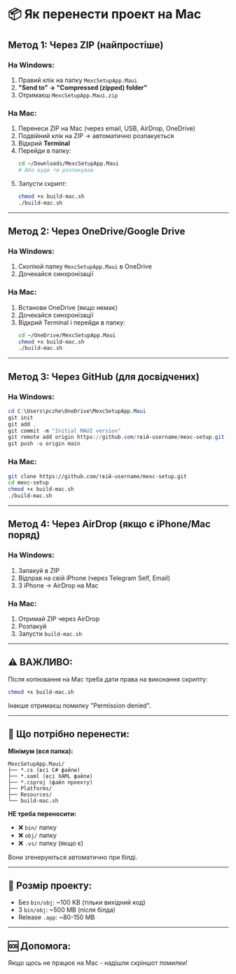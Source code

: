 # 📦 Як перенести проект на Mac

## Метод 1: Через ZIP (найпростіше)

### На Windows:
1. Правий клік на папку `MexcSetupApp.Maui`
2. **"Send to" → "Compressed (zipped) folder"**
3. Отримаєш `MexcSetupApp.Maui.zip`

### На Mac:
1. Перенеси ZIP на Mac (через email, USB, AirDrop, OneDrive)
2. Подвійний клік на ZIP → автоматично розпакується
3. Відкрий **Terminal**
4. Перейди в папку:
   ```bash
   cd ~/Downloads/MexcSetupApp.Maui
   # Або куди ти розпакував
   ```
5. Запусти скрипт:
   ```bash
   chmod +x build-mac.sh
   ./build-mac.sh
   ```

---

## Метод 2: Через OneDrive/Google Drive

### На Windows:
1. Скопіюй папку `MexcSetupApp.Maui` в OneDrive
2. Дочекайся синхронізації

### На Mac:
1. Встанови OneDrive (якщо немає)
2. Дочекайся синхронізації
3. Відкрий Terminal і перейди в папку:
   ```bash
   cd ~/OneDrive/MexcSetupApp.Maui
   chmod +x build-mac.sh
   ./build-mac.sh
   ```

---

## Метод 3: Через GitHub (для досвідчених)

### На Windows:
```powershell
cd C:\Users\pczhe\OneDrive\MexcSetupApp.Maui
git init
git add .
git commit -m "Initial MAUI version"
git remote add origin https://github.com/твій-username/mexc-setup.git
git push -u origin main
```

### На Mac:
```bash
git clone https://github.com/твій-username/mexc-setup.git
cd mexc-setup
chmod +x build-mac.sh
./build-mac.sh
```

---

## Метод 4: Через AirDrop (якщо є iPhone/Mac поряд)

### На Windows:
1. Запакуй в ZIP
2. Відправ на свій iPhone (через Telegram Self, Email)
3. З iPhone → AirDrop на Mac

### На Mac:
1. Отримай ZIP через AirDrop
2. Розпакуй
3. Запусти `build-mac.sh`

---

## ⚠️ ВАЖЛИВО:

Після копіювання на Mac треба дати права на виконання скрипту:
```bash
chmod +x build-mac.sh
```

Інакше отримаєш помилку "Permission denied".

---

## 🎯 Що потрібно перенести:

**Мінімум (вся папка):**
```
MexcSetupApp.Maui/
├── *.cs (всі C# файли)
├── *.xaml (всі XAML файли)
├── *.csproj (файл проекту)
├── Platforms/
├── Resources/
└── build-mac.sh
```

**НЕ треба переносити:**
- ❌ `bin/` папку
- ❌ `obj/` папку
- ❌ `.vs/` папку (якщо є)

Вони згенеруються автоматично при білді.

---

## 📏 Розмір проекту:

- Без `bin/obj`: ~100 KB (тільки вихідний код)
- З `bin/obj`: ~500 MB (після білда)
- Release `.app`: ~80-150 MB

---

## 🆘 Допомога:

Якщо щось не працює на Mac - надішли скріншот помилки!



